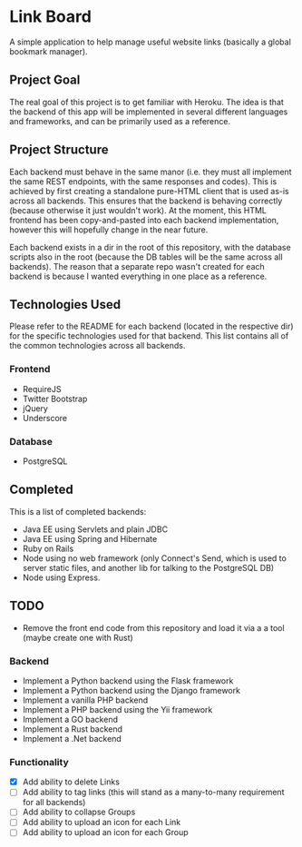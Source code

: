 # Link Board

A simple application to help manage useful website links (basically a global bookmark manager).

## Project Goal
The real goal of this project is to get familiar with Heroku. The idea is that the backend of this app will be
implemented in several different languages and frameworks, and can be primarily used as a reference.

## Project Structure
Each backend must behave in the same manor (i.e. they must all implement the same REST endpoints, with the same responses and codes).
This is achieved by first creating a standalone pure-HTML client that is used as-is across all backends. This ensures that the backend is
behaving correctly (because otherwise it just wouldn't work). At the moment, this HTML frontend has been copy-and-pasted into each backend 
implementation, however this will hopefully change in the near future.

Each backend exists in a dir in the root of this repository, with the database scripts also in the root (because 
the DB tables will be the same across all backends). The reason that a separate repo wasn't created for each backend is because I wanted
everything in one place as a reference.

## Technologies Used
Please refer to the README for each backend (located in the respective dir) for the specific technologies used for that backend. This list contains 
all of the common technologies across all backends.

### Frontend
- RequireJS
- Twitter Bootstrap
- jQuery
- Underscore

### Database
- PostgreSQL

## Completed
This is a list of completed backends:

- Java EE using Servlets and plain JDBC
- Java EE using Spring and Hibernate
- Ruby on Rails
- Node using no web framework (only Connect's Send, which is used to server static files, and another lib for talking to the PostgreSQL DB)
- Node using Express.

## TODO

- Remove the front end code from this repository and load it via a a tool (maybe create one with Rust)

### Backend

- Implement a Python backend using the Flask framework
- Implement a Python backend using the Django framework
- Implement a vanilla PHP backend
- Implement a PHP backend using the Yii framework
- Implement a GO backend
- Implement a Rust backend
- Implement a .Net backend

### Functionality

- [x] Add ability to delete Links
- [ ] Add ability to tag links (this will stand as a many-to-many requirement for all backends)
- [ ] Add ability to collapse Groups
- [ ] Add ability to upload an icon for each Link
- [ ] Add ability to upload an icon for each Group
